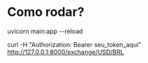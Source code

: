 # Como rodar?

uvicorn main:app --reload

curl -H "Authorization: Bearer seu_token_aqui" http://127.0.0.1:8000/exchange/USD/BRL